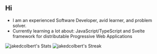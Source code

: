 ## Hi ##

* I am an experienced Software Developer, avid learner, and problem solver. 
* Currently learning a lot about: JavaScript/TypeScript and Svelte framework for distributable Progressive Web Applications

![jakedcolbert's Stats](https://github-readme-stats.vercel.app/api?username=jakedcolbert&theme=github_dark&show_icons=true&hide_border=false&count_private=true)
![jakedcolbert's Streak](https://github-readme-streak-stats.herokuapp.com/?user=jakedcolbert&theme=github_dark&hide_border=false)
